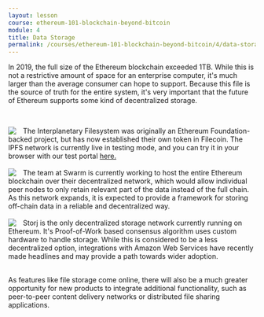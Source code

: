 ```yaml
---
layout: lesson
course: ethereum-101-blockchain-beyond-bitcoin
module: 4
title: Data Storage
permalink: /courses/ethereum-101-blockchain-beyond-bitcoin/4/data-storage/
---
```

<span class="openingParagraph">
In 2019, the full size of the Ethereum blockchain exceeded 1TB. While this is not a restrictive amount of space for an enterprise computer, it's much larger than the average consumer can hope to support. Because this file is the source of truth for the entire system, it's very important that the future of Ethereum supports some kind of decentralized storage.</span>

&nbsp;
<div class="tealCallout">

<img style="max-width: 30%; float: left; margin-right: 1em; max-height: 100%;" src="https://theblockchaininstitute.org/wp-content/uploads/2019/11/ipfs.png" />
<div class="textRight">The Interplanetary Filesystem was originally an Ethereum Foundation-backed project, but has now established their own token in Filecoin. The IPFS network is currently live in testing mode, and you can try it in your browser with our test portal <a href="https://try-ipfs.theblockchaininstitute.org/">here.</a></div>
</div>
&nbsp;
<div class="tealCallout">

<img style="max-width: 30%; float: left; margin-right: 1em; max-height: 100%;" src="https://theblockchaininstitute.org/wp-content/uploads/2019/11/swarm.png" />
<div class="textRight">The team at Swarm is currently working to host the entire Ethereum blockchain over their decentralized network, which would allow individual peer nodes to only retain relevant part of the data instead of the full chain. As this network expands, it is expected to provide a framework for storing off-chain data in a reliable and decentralized way.</div>
</div>
&nbsp;
<div class="tealCallout">

<img style="max-width: 30%; float: left; margin-right: 1em; max-height: 100%;" src="https://theblockchaininstitute.org/wp-content/uploads/2019/11/storj-200x200.png" />
<div class="textRight">Storj is the only decentralized storage network currently running on Ethereum. It's Proof-of-Work based consensus algorithm uses custom hardware to handle storage. While this is considered to be a less decentralized option, integrations with Amazon Web Services have recently made headlines and may provide a path towards wider adoption.</div>
</div>
&nbsp;

<span style="font-weight: 400;">As features like file storage come online, there will also be a much greater opportunity for new products to integrate additional functionality, such as peer-to-peer content delivery networks or distributed file sharing applications. </span>
